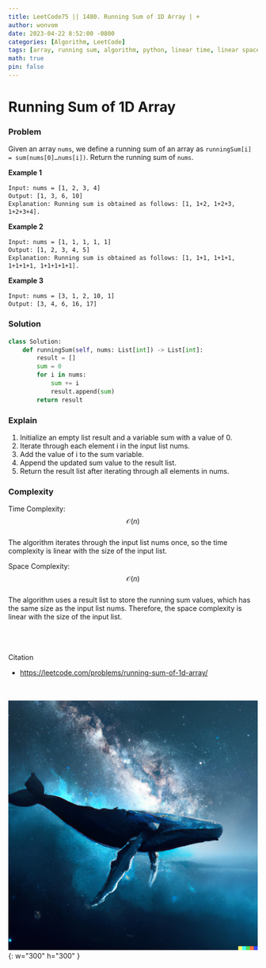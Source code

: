 ```yaml
---
title: LeetCode75 || 1480. Running Sum of 1D Array | +
author: wonvom
date: 2023-04-22 8:52:00 -0800
categories: [Algorithm, LeetCode]
tags: [array, running sum, algorithm, python, linear time, linear space, 1d array, leetcode, leetcode1480]
math: true
pin: false
---
```


# Running Sum of 1D Array

### **Problem**
Given an array `nums`, we define a running sum of an array as `runningSum[i] = sum(nums[0]…nums[i])`. Return the running sum of `nums`.

**Example 1**
```
Input: nums = [1, 2, 3, 4]
Output: [1, 3, 6, 10]
Explanation: Running sum is obtained as follows: [1, 1+2, 1+2+3, 1+2+3+4].
```

**Example 2**
```
Input: nums = [1, 1, 1, 1, 1]
Output: [1, 2, 3, 4, 5]
Explanation: Running sum is obtained as follows: [1, 1+1, 1+1+1, 1+1+1+1, 1+1+1+1+1].
```

**Example 3**
```
Input: nums = [3, 1, 2, 10, 1]
Output: [3, 4, 6, 16, 17]
```


### **Solution**
```python
class Solution:
    def runningSum(self, nums: List[int]) -> List[int]:
        result = []
        sum = 0
        for i in nums:
            sum += i
            result.append(sum)
        return result
```

### **Explain**

1. Initialize an empty list result and a variable sum with a value of 0.
2. Iterate through each element i in the input list nums.
3. Add the value of i to the sum variable.
4. Append the updated sum value to the result list.
5. Return the result list after iterating through all elements in nums.



### **Complexity**
Time Complexity:
$$ \mathcal{O}(n) $$ <br>
The algorithm iterates through the input list nums once, so the time complexity is linear with the size of the input list.

Space Complexity: 
$$ \mathcal{O}(n) $$ <br>
The algorithm uses a result list to store the running sum values, which has the same size as the input list nums. Therefore, the space complexity is linear with the size of the input list.

<br><br><br>
Citation
- https://leetcode.com/problems/running-sum-of-1d-array/


<br><br>
![Desktop View](/assets/img/whale/whale5.png){: w="300" h="300" }